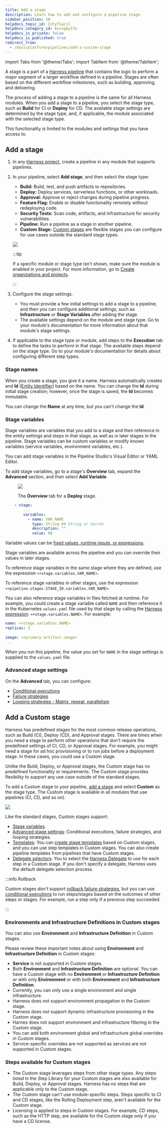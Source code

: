 ```yaml
---
title: Add a stage
description: Learn how to add and configure a pipeline stage.
sidebar_position: 10
helpdocs_topic_id: 2chyf1acil
helpdocs_category_id: kncngmy17o
helpdocs_is_private: false
helpdocs_is_published: true
redirect_from:
  - /docs/platform/pipelines/add-a-custom-stage
---
```



import Tabs from '@theme/Tabs';
import TabItem from '@theme/TabItem';


A stage is a part of a [Harness pipeline](/docs/platform/get-started/key-concepts.md#pipelines) that contains the logic to perform a major segment of a larger workflow defined in a pipeline. Stages are often based on the different workflow milestones, such as building, approving, and delivering.

The process of adding a stage to a pipeline is the same for all Harness modules. When you add a stage to a pipeline, you select the stage type, such as **Build** for CI or **Deploy** for CD. The available stage settings are determined by the stage type, and, if applicable, the module associated with the selected stage type.

This functionality is limited to the modules and settings that you have access to.

## Add a stage

1. In any [Harness project](../organizations-and-projects/create-an-organization.md), create a pipeline in any module that supports pipelines.
2. In your pipeline, select **Add stage**, and then select the stage type:

   * **Build:** Build, test, and push artifacts to repositories.
   * **Deploy:** Deploy services, serverless functions, or other workloads.
   * **Approval:** Approve or reject changes during pipeline progress.
   * **Feature Flag:** Enable or disable functionality remotely without redeploying code.
   * **Security Tests:** Scan code, artifacts, and infrastructure for security vulnerabilities.
   * **Pipeline:** Run a pipeline as a stage in another pipeline.
   * **Custom Stage:** [Custom stages](#add-a-custom-stage) are flexible stages you can configure for use cases outside the standard stage types.

   ![](./static/add-a-stage-types.png)

   :::tip

   If a specific module or stage type isn't shown, make sure the module is enabled in your project. For more information, go to [Create organizations and projects](../organizations-and-projects/create-an-organization.md).

   :::

3. Configure the stage settings.

   * You must provide a few initial settings to add a stage to a pipeline, and then you can configure additional settings, such as **Infrastructure** or **Stage Variables** after adding the stage.
   * The available settings depend on the module and stage type. Go to your module's documentation for more information about that module's stage settings.

4. If applicable to the stage type or module, add steps to the **Execution** tab to define the tasks to perform in that stage. The available steps depend on the stage type. Go to your module's documentation for details about configuring different step types.

### Stage names

When you create a stage, you give it a name. Harness automatically creates and **Id** ([Entity Identifier](../references/entity-identifier-reference.md)) based on the name. You can change the **Id** during initial stage creation; however, once the stage is saved, the **Id** becomes immutable.

You can change the **Name** at any time, but you can't change the **Id**.

### Stage variables

Stage variables are variables that you add to a stage and then reference in the entity settings and steps in that stage, as well as in later stages in the pipeline. Stage variables can be custom variables or modify known variables (service variables, environment variables, etc.).

You can add stage variables in the Pipeline Studio's Visual Editor or YAML Editor.


<Tabs>
  <TabItem value="Visual" label="Visual">


To add stage variables, go to a stage's **Overview** tab, expand the **Advanced** section, and then select **Add Variable**.

<figure>

![](./static/add-a-stage-56.png)

<figcaption>The <b>Overview</b> tab for a <b>Deploy</b> stage.</figcaption>
</figure>


</TabItem>
  <TabItem value="YAML" label="YAML" default>


```yaml
    - stage:
        ...
        variables:
          - name: VAR_NAME
            type: String ## String or Secret
            description: ""
            value: 90
```


</TabItem>
</Tabs>


Variable values can be [fixed values, runtime inputs, or expressions](/docs/platform/variables-and-expressions/runtime-inputs).

Stage variables are available across the pipeline and you can override their values in later stages.

To reference stage variables in the same stage where they are defined, use the expression `<+stage.variables.VAR_NAME>`.

To reference stage variables in other stages, use the expression `<+pipeline.stages.STAGE_ID.variables.VAR_NAME>`.

You can also reference stage variables in files fetched at runtime. For example, you could create a stage variable called `NAME` and then reference it in the Kubernetes `values.yaml` file used by that stage by calling the [Harness expression](../variables-and-expressions/harness-variables.md): `<+stage.variables.NAME>`. For example:

```yaml
name: <+stage.variables.NAME>  
replicas: 2  
  
image: <+primary.artifact.image>  
...
```

When you run this pipeline, the value you set for `NAME` in the stage settings is supplied to the `values.yaml` file.

### Advanced stage settings

On the **Advanced** tab, you can configure:

* [Conditional executions](/docs/platform/pipelines/step-skip-condition-settings)
* [Failure strategies](/docs/platform/pipelines/failure-handling/define-a-failure-strategy-on-stages-and-steps)
* [Looping strategies - Matrix, repeat, parallelism](/docs/platform/pipelines/looping-strategies/looping-strategies-matrix-repeat-and-parallelism)

## Add a Custom stage

Harness has predefined stages for the most common release operations, such as Build (CI), Deploy (CD), and Approval stages. There are times when you need a stage to perform other operations that don't require the predefined settings of CI, CD, or Approval stages. For example, you might need a stage for ad hoc provisioning or to run jobs before a deployment stage. In these cases, you could use a Custom stage.

Unlike the Build, Deploy, or Approval stages, the Custom stage has no predefined functionality or requirements. The Custom stage provides flexibility to support any use case outside of the standard stages.

To add a Custom stage to your pipeline, [add a stage](#add-a-stage) and select **Custom** as the stage type. The Custom stage is available in all modules that use pipelines (CI, CD, and so on).

![](./static/add-a-custom-stage-58.png)

Like the standard stages, Custom stages support:

* [Stage variables](#stage-variables).
* [Advanced stage settings](#advanced-stage-settings): Conditional executions, failure strategies, and looping strategies.
* [Templates](/docs/platform/templates/template): You can [create stage templates](../templates/add-a-stage-template.md) based on Custom stages, and you can use step templates in Custom stages. You can also create pipeline templates from pipelines that have Custom stages.
* [Delegate selectors](/docs/platform/delegates/manage-delegates/select-delegates-with-selectors): You to select the [Harness Delegate](/docs/platform/delegates/delegate-concepts/delegate-overview.md) to use for each step in a Custom stage. If you don't specify a delegate, Harness uses the default delegate selection process.

:::info Rollback

Custom stages *don't* support [rollback failure strategies](/docs/platform/pipelines/failure-handling/define-a-failure-strategy-for-pipelines), but you can use [conditional executions](./step-skip-condition-settings.md) to run steps/stages based on the outcomes of other steps or stages. For example, run a step only if a previous step succeeded.

:::

### Environments and Infrastructure Definitions in Custom stages

You can also use **Environment** and **Infrastructure Definition** in Custom stages. 

Please review these important notes about using **Environment** and **Infrastructure Definition** in Custom stages:

- **Service** is not supported in Custom stages.
- Both **Environment** and **Infrastructure Definition** are optional. You can have a Custom stage with no **Environment** or **Infrastructure Definition** or with only **Environment** or with both **Environment** and **Infrastructure Definition**. 
- Currently, you can only use a single environment and single infrastructure.
- Harness does not support environment propagation in the Custom stage.
- Harness does not support dynamic infrastructure provisioning in the Custom stage.
- Harnes does not support environment and infrastructure filtering in the Custom stage.
- You can add both environment global and infrastructure global overrides in Custom stages.
- Service-specific overrides are not supported as services are not supported in Custom stages.


### Steps available for Custom stages

* The Custom stage leverages steps from other stage types. Any steps listed in the Step Library for your Custom stages are also available for Build, Deploy, or Approval stages. Harness has no steps that are applicable only to the Custom stage.
* The Custom stage can't use module-specific steps. Steps specific to CI and CD stages, like the Rolling Deployment step, aren't available for the Custom stage.
* Licensing is applied to steps in Custom stages. For example, CD steps, such as the HTTP step, are available for the Custom stage only if you have a CD license.
